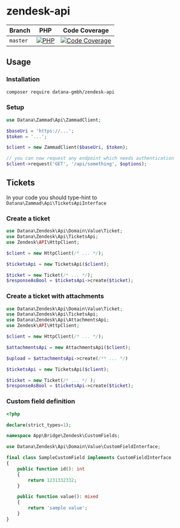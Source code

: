 # zendesk-api

| Branch    | PHP                                         | Code Coverage                                        |
|-----------|---------------------------------------------|------------------------------------------------------|
| `master`  | [![PHP][build-status-master-php]][actions]  | [![Code Coverage][coverage-status-master]][codecov]  |

## Usage

### Installation

```bash
composer require datana-gmbh/zendesk-api
```

### Setup

```php
use Datana\Zammad\Api\ZammadClient;

$baseUri = 'https://...';
$token = '...';

$client = new ZammadClient($baseUri, $token);

// you can now request any endpoint which needs authentication
$client->request('GET', '/api/something', $options);
```

## Tickets

In your code you should type-hint to `Datana\Zammad\Api\TicketsApiInterface`

### Create a ticket

```php
use Datana\Zendesk\Api\Domain\Value\Ticket;
use Datana\Zendesk\Api\TicketsApi;
use Zendesk\API\HttpClient;

$client = new HttpClient(/* ... */);

$ticketsApi = new TicketsApi($client);

$ticket = new Ticket(/* ... */);
$responseAsBool = $ticketsApi->create($ticket);
```

### Create a ticket with attachments

```php
use Datana\Zendesk\Api\Domain\Value\Ticket;
use Datana\Zendesk\Api\TicketsApi;
use Datana\Zendesk\Api\AttachmentsApi;
use Zendesk\API\HttpClient;

$client = new HttpClient(/* ... */);

$attachmentsApi = new AttachmentsApi($client);

$upload = $attachmentsApi->create(/** ... */)

$ticketsApi = new TicketsApi($client);

$ticket = new Ticket(/* ... */ );
$responseAsBool = $ticketsApi->create($ticket);
```


### Custom field definition

```php
<?php

declare(strict_types=1);

namespace App\Bridge\Zendesk\CustomFields;

use Datana\Zendesk\Api\Domain\Value\CustomFieldInterface;

final class SampleCustomField implements CustomFieldInterface
{
    public function id(): int
    {
        return 1231332332;
    }

    public function value(): mixed
    {
        return 'sample value';
    }
}
```

[build-status-master-php]: https://github.com/datana-gmbh/zammad-api/workflows/PHP/badge.svg?branch=master
[coverage-status-master]: https://codecov.io/gh/datana-gmbh/zammad-api/branch/master/graph/badge.svg

[actions]: https://github.com/datana-gmbh/zammad-api/actions
[codecov]: https://codecov.io/gh/datana-gmbh/zammad-api
